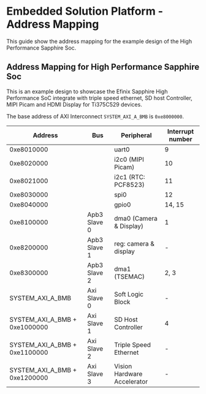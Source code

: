 # Embedded Solution Platform - Address Mapping

This guide show the address mapping for the example design of the High Performance Sapphire Soc.

## Address Mapping for High Performance Sapphire Soc
This is an example design to showcase the Efinix Sapphire High Performance SoC integrate with triple speed ethernet, SD host Controller, MIPI Picam and HDMI Display for Ti375C529 devices.

The base address of AXI Interconnect ``SYSTEM_AXI_A_BMB`` is ``0xe8000000``.

| Address    | Bus          | Peripheral                      | Interrupt number |
| ---------- | ------------ | ------------------------------- | ---------------- |
| 0xe8010000 |              | uart0                           | 9                |
| 0xe8020000 |              | i2c0 (MIPI Picam)               | 10               |
| 0xe8021000 |              | i2c1 (RTC: PCF8523)             | 11               |
| 0xe8030000 |              | spi0                            | 12               |
| 0xe8040000 |              | gpio0                           | 14, 15           |
| 0xe8100000 | Apb3 Slave 0 | dma0 (Camera & Display)         | 1                |
| 0xe8200000 | Apb3 Slave 1 | reg: camera & display           | -                |
| 0xe8300000 | Apb3 Slave 2 | dma1 (TSEMAC)                   | 2, 3             |
| SYSTEM_AXI_A_BMB | Axi Slave 0  | Soft Logic Block                | -                |
| SYSTEM_AXI_A_BMB + 0xe1000000  | Axi Slave 1  | SD Host Controller              | 4                |
| SYSTEM_AXI_A_BMB + 0xe1100000  | Axi Slave 2  | Triple Speed Ethernet           | -                |
| SYSTEM_AXI_A_BMB + 0xe1200000 | Axi Slave 3  | Vision Hardware Accelerator     | -                |
